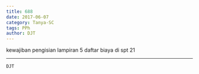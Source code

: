 ```yaml
---
title: 688
date: 2017-06-07
category: Tanya-SC
tags: PPh
author: DJT
---
```


kewajiban pengisian lampiran 5 daftar biaya di spt 21

---



`DJT`
